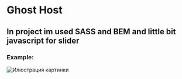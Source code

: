 # Ghost Host
## In project im used SASS and BEM and little bit javascript for slider<br>
### Example:</br>
![Илюстрация картинки](https://github.com/maxxtron/project-photo/blob/main/ghost-host.png)
